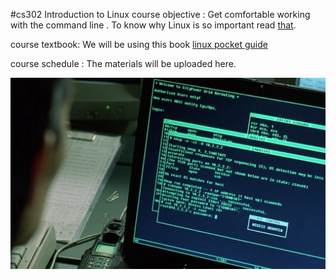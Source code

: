 
#cs302 Introduction to Linux 
course objective :
Get comfortable working with the command line .
To know why Linux is so important read [that](http://readwrite.com/2014/08/20/linux-jobs-demand-certification).

course textbook:
We will be using this book [linux pocket guide](http://www.doc-developpement-durable.org/file/Projets-informatiques/cours-&-manuels-informatiques/Linux/Linux_Pocket_Guide.pdf)

course schedule :
The materials will be uploaded here.


![cs302-Introduction-to-Linux](https://github.com/ibrahimelbanna/cs302/blob/master/Introduction%20to%20linux%20.jpeg
"Introduction to linux ")  
